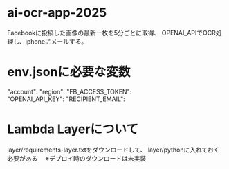 # ai-ocr-app-2025
Facebookに投稿した画像の最新一枚を5分ごとに取得、
OPENAI_APIでOCR処理し、iphoneにメールする。

# env.jsonに必要な変数
"account": 
"region": 
"FB_ACCESS_TOKEN":     
"OPENAI_API_KEY": 
"RECIPIENT_EMAIL": 

# Lambda Layerについて
layer/requirements-layer.txtをダウンロードして、
layer/pythonに入れておく必要がある
　※デプロイ時のダウンロードは未実装
